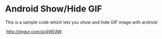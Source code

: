 # Android Show/Hide GIF

This is a sample code which lets you show and hide GIF image with android

<img> http://imgur.com/a/4WEAW </img>
